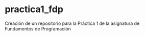 # practica1_fdp
Creación de un repositorio para la Práctica 1 de la asignatura de Fundamentos de Programación
